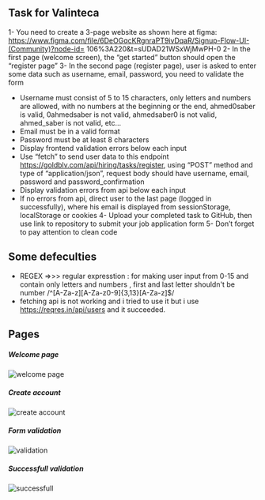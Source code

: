 ## Task for Valinteca
1- You need to create a 3-page website as shown here at figma:
https://www.figma.com/file/6DeOGqcKRgnraPT9ivDqaR/Signup-Flow-UI-(Community)?node-id=
106%3A220&t=sUDAD21WSxWjMwPH-0
2- In the first page (welcome screen), the “get started” button should open the “register page”
3- In the second page (register page), user is asked to enter some data such as username, email,
password, you need to validate the form
- Username must consist of 5 to 15 characters, only letters and numbers are allowed, with no
numbers at the beginning or the end, ahmed0saber is valid, 0ahmedsaber is not valid,
ahmedsaber0 is not valid, ahmed_saber is not valid, etc...
- Email must be in a valid format
- Password must be at least 8 characters
- Display frontend validation errors below each input
- Use “fetch” to send user data to this endpoint https://goldblv.com/api/hiring/tasks/register,
using “POST” method and type of “application/json”, request body should have username,
email, password and password_confirmation
- Display validation errors from api below each input
- If no errors from api, direct user to the last page (logged in successfully), where his email is
displayed from sessionStorage, localStorage or cookies
4- Upload your completed task to GitHub, then use link to repository to submit your job
application form
5- Don’t forget to pay attention to clean code


## Some defeculties 
- REGEX =>>> regular expresstion : for making user input from 0-15 and contain only letters and numbers , first and last letter shouldn't be number 
/^[A-Za-z][A-Za-z0-9]{3,13}[A-Za-z]$/
- fetching api is not working and i tried to use it but i use https://reqres.in/api/users and it succeeded.


## Pages 
##### Welcome page
![welcome page](https://user-images.githubusercontent.com/91760639/206662521-e8f27fea-8890-4b9a-a2ee-ea19408d74af.jpg)

##### Create account
![create account](https://user-images.githubusercontent.com/91760639/206662641-dc424bc1-329d-45fd-868b-38a69c5543a4.jpg)

##### Form validation
![validation](https://user-images.githubusercontent.com/91760639/206663153-0725b354-4094-439e-84de-cbfcbd8891ae.jpg)


##### Successfull validation
![successfull](https://user-images.githubusercontent.com/91760639/206662830-562ac60c-2695-4322-b463-b8ae8325e4ef.jpg)


